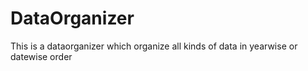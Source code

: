 # DataOrganizer
 This is a dataorganizer which organize all kinds of data in yearwise or datewise order

